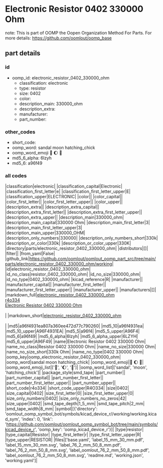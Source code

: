 # Electronic Resistor 0402 330000 Ohm  

note: This is part of OOMP the Oopen Organization Method For Parts. For more details: https://github.com/oomlout/oomp_base

##  part details





### id
* oomp_id: electronic_resistor_0402_330000_ohm
  * classification: electronic
  * type: resistor
  * size: 0402
  * color: 
  * description_main: 330000_ohm
  * description_extra: 
  * manufacturer: 
  * part_number: 

### other_codes
* short_code: 
* oomp_word: sandal moon hatching_chick
* oomp_word_emoji :sandal: :moon: :hatching_chick:
* md5_6_alpha: 6lzyh
* md5_6: a96f49

### all codes 
|classification|electronic|
|classification_capital|Electronic|
|classification_first_letter|e|
|classification_first_letter_upper|E|
|classification_upper|ELECTRONIC|
|color||
|color_capital||
|color_first_letter||
|color_first_letter_upper||
|color_upper||
|description_extra||
|description_extra_capital||
|description_extra_first_letter||
|description_extra_first_letter_upper||
|description_extra_upper||
|description_main|330000_ohm|
|description_main_capital|330000 Ohm|
|description_main_first_letter|3|
|description_main_first_letter_upper|3|
|description_main_upper|330000_OHM|
|description_only_numbers|330000|
|description_only_numbers_short|330k|
|description_or_color|330k|
|description_or_color_upper|330K|
|directory|parts/electronic_resistor_0402_330000_ohm|
|distributors|[]|
|filter||
|from_yaml|False|
|github_link|https://github.com/oomlout/oomlout_oomp_part_src/tree/main/parts/electronic_resistor_0402_330000_ohm/working|
|id|electronic_resistor_0402_330000_ohm|
|id_no_class|resistor_0402_330000_ohm|
|id_no_size|330000_ohm|
|id_no_type|0402_330000_ohm|
|kicad_reference|R|
|manufacturer||
|manufacturer_capital||
|manufacturer_first_letter||
|manufacturer_first_letter_upper||
|manufacturer_upper||
|manufacturers|[]|
|markdown_full|[electronic_resistor_0402_330000_ohm](https://github.com/oomlout/oomlout_oomp_part_src/tree/main/parts/electronic_resistor_0402_330000_ohm/working)<br>[r4o334](https://github.com/oomlout/oomlout_oomp_part_src/tree/main/parts/electronic_resistor_0402_330000_ohm/working)<br>[Electronic Resistor 0402 330000 Ohm](https://github.com/oomlout/oomlout_oomp_part_src/tree/main/parts/electronic_resistor_0402_330000_ohm/working)<br><br>|
|markdown_short|[electronic_resistor_0402_330000_ohm](https://github.com/oomlout/oomlout_oomp_part_src/tree/main/parts/electronic_resistor_0402_330000_ohm/working)<br><br>|
|md5|a96f4931ea807a360ee472d77c790260|
|md5_10|a96f4931ea|
|md5_10_upper|A96F4931EA|
|md5_5|a96f4|
|md5_5_upper|A96F4|
|md5_6|a96f49|
|md5_6_alpha|6lzyh|
|md5_6_alpha_upper|6LZYH|
|md5_6_upper|A96F49|
|name|Electronic Resistor 0402 330000 Ohm|
|name_no_class|Resistor 0402 330000 Ohm|
|name_no_size|330000 Ohm|
|name_no_size_short|330k Ohm|
|name_no_type|0402 330000 Ohm|
|oomp_key|oomp_electronic_resistor_0402_330000_ohm|
|oomp_word|sandal moon hatching_chick|
|oomp_word_emoji|:sandal: :moon: :hatching_chick:|
|oomp_word_emoji_list|[':sandal:', ':moon:', ':hatching_chick:']|
|oomp_word_list|['sandal', 'moon', 'hatching_chick']|
|package_style|smd_tape|
|part_number||
|part_number_capital||
|part_number_first_letter||
|part_number_first_letter_upper||
|part_number_upper||
|short_code|r4o334|
|short_code_upper|R4O334|
|size|0402|
|size_capital|0402|
|size_first_letter|0|
|size_first_letter_upper|0|
|size_only_numbers|0402|
|size_only_numbers_no_zeros|42|
|size_upper|0402|
|smd_tape_depth|1_5_mm|
|smd_tape_pitch|2_mm|
|smd_tape_width|8_mm|
|symbol|[{'directory': 'oomlout_oomp_symbol_bot/symbols/kicad_device_r//working/working.kicad_sym', 'index': 0, 'link': 'https://github.com/oomlout/oomlout_oomp_symbol_bot/tree/main/symbols/kicad_device_r', 'oomp_key': 'oomp_kicad_device_r'}]|
|type|resistor|
|type_capital|Resistor|
|type_first_letter|r|
|type_first_letter_upper|R|
|type_upper|RESISTOR|
|files|['base.yaml', 'label_15_mm_30_mm.pdf', 'label_15_mm_30_mm.svg', 'label_76_2_mm_50_8_mm.pdf', 'label_76_2_mm_50_8_mm.svg', 'label_oomlout_76_2_mm_50_8_mm.pdf', 'label_oomlout_76_2_mm_50_8_mm.svg', 'readme.md', 'working.json', 'working.yaml']|
